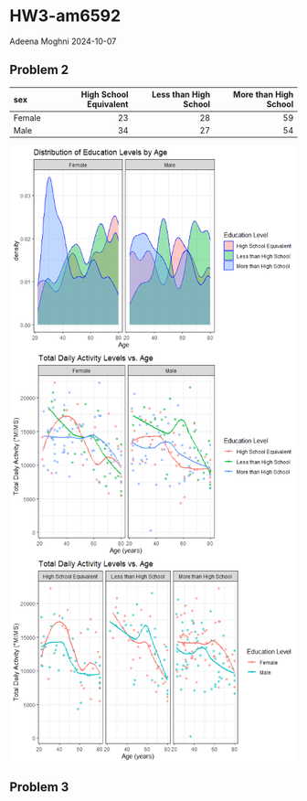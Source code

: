 HW3-am6592
================
Adeena Moghni
2024-10-07

## Problem 2

| sex    | High School Equivalent | Less than High School | More than High School |
|:-------|-----------------------:|----------------------:|----------------------:|
| Female |                     23 |                    28 |                    59 |
| Male   |                     34 |                    27 |                    54 |

<img src="HW_am6592_files/figure-gfm/unnamed-chunk-3-1.png" style="display: block; margin: auto;" />

<img src="HW_am6592_files/figure-gfm/unnamed-chunk-4-1.png" style="display: block; margin: auto;" />

<img src="HW_am6592_files/figure-gfm/unnamed-chunk-5-1.png" style="display: block; margin: auto;" />

## Problem 3
